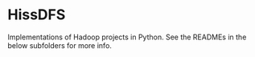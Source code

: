 # HissDFS

Implementations of Hadoop projects in Python.  See the READMEs in the below subfolders for more info.


